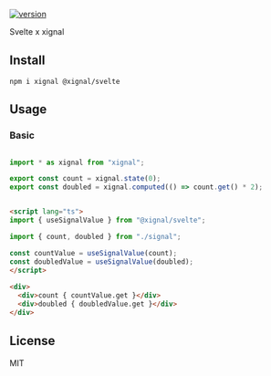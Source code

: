 [![version](https://badgen.net/npm/v/@xignal/svelte)](https://www.npmjs.com/package/@xignal/svelte)

Svelte x xignal

## Install

`npm i xignal @xignal/svelte`

## Usage

### Basic

```ts

import * as xignal from "xignal";

export const count = xignal.state(0);
export const doubled = xignal.computed(() => count.get() * 2);

```

```html

<script lang="ts">
import { useSignalValue } from "@xignal/svelte";

import { count, doubled } from "./signal";

const countValue = useSignalValue(count);
const doubledValue = useSignalValue(doubled);
</script>
    
<div>
  <div>count { countValue.get }</div>
  <div>doubled { doubledValue.get }</div>
</div>

```

## License

MIT